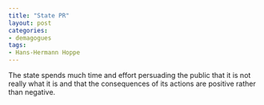 ```yaml
---
title: "State PR"
layout: post
categories:
- demagogues
tags:
- Hans-Hermann Hoppe
---
```


The state spends much time and effort persuading the public that it is not really what it is and that the consequences of its actions are positive rather than negative.